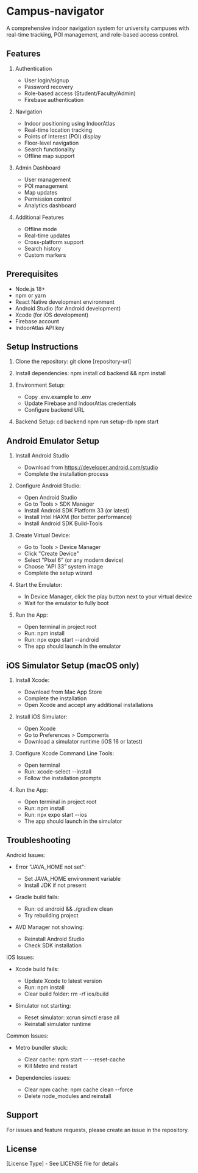 # Campus-navigator

A comprehensive indoor navigation system for university campuses with real-time tracking, POI management, and role-based access control.

Features
--------
1. Authentication
   - User login/signup
   - Password recovery
   - Role-based access (Student/Faculty/Admin)
   - Firebase authentication

2. Navigation
   - Indoor positioning using IndoorAtlas
   - Real-time location tracking
   - Points of Interest (POI) display
   - Floor-level navigation
   - Search functionality
   - Offline map support

3. Admin Dashboard
   - User management
   - POI management
   - Map updates
   - Permission control
   - Analytics dashboard

4. Additional Features
   - Offline mode
   - Real-time updates
   - Cross-platform support
   - Search history
   - Custom markers

Prerequisites
------------
- Node.js 18+
- npm or yarn
- React Native development environment
- Android Studio (for Android development)
- Xcode (for iOS development)
- Firebase account
- IndoorAtlas API key

Setup Instructions
----------------
1. Clone the repository:
   git clone [repository-url]

2. Install dependencies:
   npm install
   cd backend && npm install

3. Environment Setup:
   - Copy .env.example to .env
   - Update Firebase and IndoorAtlas credentials
   - Configure backend URL

4. Backend Setup:
   cd backend
   npm run setup-db
   npm start

Android Emulator Setup
--------------------
1. Install Android Studio
   - Download from https://developer.android.com/studio
   - Complete the installation process

2. Configure Android Studio:
   - Open Android Studio
   - Go to Tools > SDK Manager
   - Install Android SDK Platform 33 (or latest)
   - Install Intel HAXM (for better performance)
   - Install Android SDK Build-Tools

3. Create Virtual Device:
   - Go to Tools > Device Manager
   - Click "Create Device"
   - Select "Pixel 6" (or any modern device)
   - Choose "API 33" system image
   - Complete the setup wizard

4. Start the Emulator:
   - In Device Manager, click the play button next to your virtual device
   - Wait for the emulator to fully boot

5. Run the App:
   - Open terminal in project root
   - Run: npm install
   - Run: npx expo start --android
   - The app should launch in the emulator

iOS Simulator Setup (macOS only)
------------------------------
1. Install Xcode:
   - Download from Mac App Store
   - Complete the installation
   - Open Xcode and accept any additional installations

2. Install iOS Simulator:
   - Open Xcode
   - Go to Preferences > Components
   - Download a simulator runtime (iOS 16 or latest)

3. Configure Xcode Command Line Tools:
   - Open terminal
   - Run: xcode-select --install
   - Follow the installation prompts

4. Run the App:
   - Open terminal in project root
   - Run: npm install
   - Run: npx expo start --ios
   - The app should launch in the simulator

Troubleshooting
--------------
Android Issues:
- Error "JAVA_HOME not set":
  - Set JAVA_HOME environment variable
  - Install JDK if not present

- Gradle build fails:
  - Run: cd android && ./gradlew clean
  - Try rebuilding project

- AVD Manager not showing:
  - Reinstall Android Studio
  - Check SDK installation

iOS Issues:
- Xcode build fails:
  - Update Xcode to latest version
  - Run: npm install
  - Clear build folder: rm -rf ios/build

- Simulator not starting:
  - Reset simulator: xcrun simctl erase all
  - Reinstall simulator runtime

Common Issues:
- Metro bundler stuck:
  - Clear cache: npm start -- --reset-cache
  - Kill Metro and restart

- Dependencies issues:
  - Clear npm cache: npm cache clean --force
  - Delete node_modules and reinstall

Support
-------
For issues and feature requests, please create an issue in the repository.

License
-------
[License Type] - See LICENSE file for details
